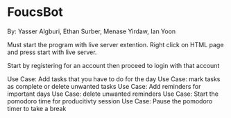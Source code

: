 # FoucsBot

By: Yasser Algburi, Ethan Surber, Menase Yirdaw, Ian Yoon 

Must start the program with live server extention. Right click on HTML page and press start with live server.

Start by registering for an account then proceed to login with that account

Use Case: Add tasks that you have to do for the day
Use Case: mark tasks as complete or delete unwanted tasks
Use Case: Add reminders for important days
Use Case: delete unwanted reminders
Use Case: Start the pomodoro time for producitivty session
Use Case: Pause the pomodoro timer to take a break
